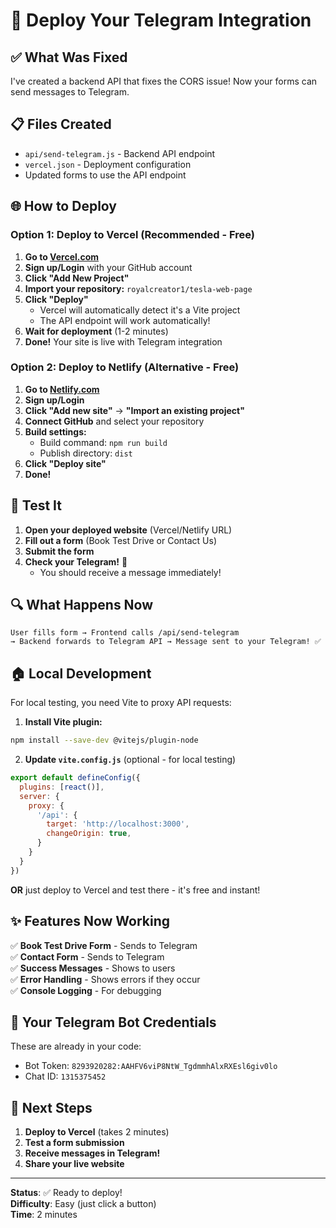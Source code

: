 # 🚀 Deploy Your Telegram Integration

## ✅ What Was Fixed

I've created a backend API that fixes the CORS issue! Now your forms can send messages to Telegram.

## 📋 Files Created

- `api/send-telegram.js` - Backend API endpoint
- `vercel.json` - Deployment configuration
- Updated forms to use the API endpoint

## 🌐 How to Deploy

### Option 1: Deploy to Vercel (Recommended - Free)

1. **Go to [Vercel.com](https://vercel.com)**
2. **Sign up/Login** with your GitHub account
3. **Click "Add New Project"**
4. **Import your repository:** `royalcreator1/tesla-web-page`
5. **Click "Deploy"**
   - Vercel will automatically detect it's a Vite project
   - The API endpoint will work automatically!
6. **Wait for deployment** (1-2 minutes)
7. **Done!** Your site is live with Telegram integration

### Option 2: Deploy to Netlify (Alternative - Free)

1. **Go to [Netlify.com](https://netlify.com)**
2. **Sign up/Login**
3. **Click "Add new site"** → **"Import an existing project"**
4. **Connect GitHub** and select your repository
5. **Build settings:**
   - Build command: `npm run build`
   - Publish directory: `dist`
6. **Click "Deploy site"**
7. **Done!**

## 🧪 Test It

1. **Open your deployed website** (Vercel/Netlify URL)
2. **Fill out a form** (Book Test Drive or Contact Us)
3. **Submit the form**
4. **Check your Telegram!** 📱
   - You should receive a message immediately!

## 🔍 What Happens Now

```
User fills form → Frontend calls /api/send-telegram 
→ Backend forwards to Telegram API → Message sent to your Telegram! ✅
```

## 🏠 Local Development

For local testing, you need Vite to proxy API requests:

1. **Install Vite plugin:**
```bash
npm install --save-dev @vitejs/plugin-node
```

2. **Update `vite.config.js`** (optional - for local testing)
```javascript
export default defineConfig({
  plugins: [react()],
  server: {
    proxy: {
      '/api': {
        target: 'http://localhost:3000',
        changeOrigin: true,
      }
    }
  }
})
```

**OR** just deploy to Vercel and test there - it's free and instant!

## ✨ Features Now Working

✅ **Book Test Drive Form** - Sends to Telegram  
✅ **Contact Form** - Sends to Telegram  
✅ **Success Messages** - Shows to users  
✅ **Error Handling** - Shows errors if they occur  
✅ **Console Logging** - For debugging  

## 🎯 Your Telegram Bot Credentials

These are already in your code:
- Bot Token: `8293920282:AAHFV6viP8NtW_TgdmmhAlxRXEsl6giv0lo`
- Chat ID: `1315375452`

## 📝 Next Steps

1. **Deploy to Vercel** (takes 2 minutes)
2. **Test a form submission**
3. **Receive messages in Telegram!**
4. **Share your live website**

---

**Status**: ✅ Ready to deploy!  
**Difficulty**: Easy (just click a button)  
**Time**: 2 minutes

